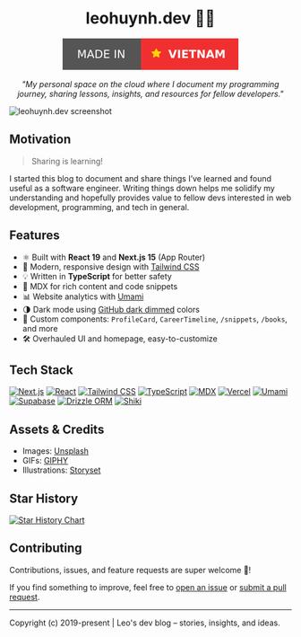 <h1 align="center">leohuynh.dev 🧑‍💻</h1>

<div align="center">

[![Made in Vietnam](https://raw.githubusercontent.com/webuild-community/badge/master/svg/made-modern.svg)](https://leohuynh.dev)

</div>

<p align="center">
  <i>"My personal space on the cloud where I document my programming journey, sharing lessons, insights, and resources for fellow developers."</i>
</p>

![leohuynh.dev screenshot](https://cdn.shopify.com/s/files/1/0669/0262/2504/files/pawelzmarlak-2024-10-12T14_51_02.315Z.png?v=1728744886)

## Motivation

> Sharing is learning!

I started this blog to document and share things I’ve learned and found useful as a software engineer. Writing things down helps me solidify my understanding and hopefully provides value to fellow devs interested in web development, programming, and tech in general.

## Features

- ⚛️ Built with **React 19** and **Next.js 15** (App Router)
- 🎨 Modern, responsive design with [Tailwind CSS](https://tailwindcss.com/)
- 💡 Written in **TypeScript** for better safety
- 📖 MDX for rich content and code snippets
- 📊 Website analytics with [Umami](https://umami.is/)
- 🌗 Dark mode using [GitHub dark dimmed](https://github.blog/changelog/2021-04-14-dark-and-dimmed-themes-are-now-generally-available/) colors
- 🧩 Custom components: `ProfileCard`, `CareerTimeline`, `/snippets`, `/books`, and more
- 🛠️ Overhauled UI and homepage, easy-to-customize

## Tech Stack

[![Next.js](https://img.shields.io/badge/next.js-000?logo=next.js&logoColor=white)](https://nextjs.org/)
[![React](https://img.shields.io/badge/react-20232A?logo=react&logoColor=61DAFB)](https://react.dev/)
[![Tailwind CSS](https://img.shields.io/badge/tailwindcss-06B6D4?logo=tailwindcss&logoColor=white)](https://tailwindcss.com/)
[![TypeScript](https://img.shields.io/badge/typescript-3178C6?logo=typescript&logoColor=white)](https://www.typescriptlang.org/)
[![MDX](https://img.shields.io/badge/mdx-1a1a1a?logo=mdx&logoColor=white)](https://mdxjs.com/)
[![Vercel](https://img.shields.io/badge/vercel-000?logo=vercel&logoColor=white)](https://vercel.com/)
[![Umami](https://img.shields.io/badge/umami-262626?logo=umami&logoColor=white)](https://umami.is/)
[![Supabase](https://img.shields.io/badge/supabase-3ECF8E?logo=supabase&logoColor=white)](https://supabase.com/)
[![Drizzle ORM](https://img.shields.io/badge/drizzle%20orm-1a1a1a?logo=drizzle&logoColor=white)](https://orm.drizzle.team/)
[![Shiki](https://img.shields.io/badge/shiki-ff4d6d?logo=shiki&logoColor=white)](https://shiki.matsu.io/)

## Assets & Credits

- Images: [Unsplash](https://unsplash.com/)
- GIFs: [GIPHY](https://giphy.com/)
- Illustrations: [Storyset](https://storyset.com/)

## Star History

<a href="https://star-history.com/#hta218/leohuynh.dev&Date">
  <picture>
    <source media="(prefers-color-scheme: dark)" srcset="https://api.star-history.com/svg?repos=hta218/leohuynh.dev&type=Date&theme=dark" />
    <source media="(prefers-color-scheme: light)" srcset="https://api.star-history.com/svg?repos=hta218/leohuynh.dev&type=Date" />
    <img alt="Star History Chart" src="https://api.star-history.com/svg?repos=hta218/leohuynh.dev&type=Date" />
  </picture>
</a>

## Contributing

Contributions, issues, and feature requests are super welcome 🍻!

If you find something to improve, feel free to [open an issue](https://github.com/hta218/leohuynh.dev/issues) or [submit a pull request](https://github.com/hta218/leohuynh.dev/pulls).

---

Copyright (c) 2019-present | Leo's dev blog – stories, insights, and ideas.

